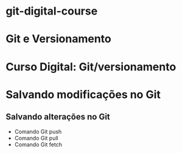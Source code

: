 # git-digital-course
# Git e Versionamento 
 
 # Curso Digital: Git/versionamento

 # Salvando modificações no Git

 ## Salvando alterações no Git
* Comando Git push
* Comando Git pull
* Comando Git fetch

